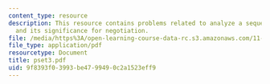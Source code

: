 ```yaml
---
content_type: resource
description: This resource contains problems related to analyze a sequence of communication
  and its significance for negotiation.
file: /media/https%3A/open-learning-course-data-rc.s3.amazonaws.com/11-011-the-art-and-science-of-negotiation-spring-2006/9f8393f03993be4799490c2a1523eff9_pset3.pdf
file_type: application/pdf
resourcetype: Document
title: pset3.pdf
uid: 9f8393f0-3993-be47-9949-0c2a1523eff9
---
```

